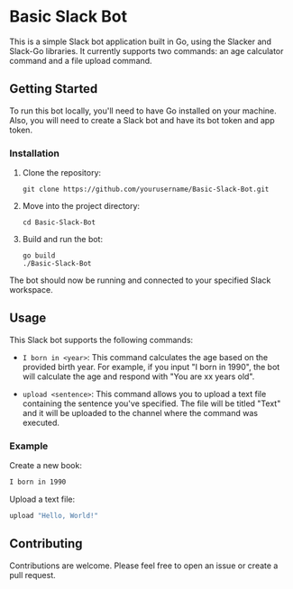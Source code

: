 # Basic Slack Bot

This is a simple Slack bot application built in Go, using the Slacker and Slack-Go libraries. It currently supports two commands: an age calculator command and a file upload command.

## Getting Started

To run this bot locally, you'll need to have Go installed on your machine. Also, you will need to create a Slack bot and have its bot token and app token.

### Installation

1. Clone the repository:
    ```
    git clone https://github.com/yourusername/Basic-Slack-Bot.git
    ```

2. Move into the project directory:
    ```
    cd Basic-Slack-Bot
    ```

3. Build and run the bot:
    ```
    go build
    ./Basic-Slack-Bot
    ```

The bot should now be running and connected to your specified Slack workspace.

## Usage

This Slack bot supports the following commands:

- `I born in <year>`: This command calculates the age based on the provided birth year. For example, if you input "I born in 1990", the bot will calculate the age and respond with "You are xx years old".

- `upload <sentence>`: This command allows you to upload a text file containing the sentence you've specified. The file will be titled "Text" and it will be uploaded to the channel where the command was executed.

### Example

Create a new book:

```bash
I born in 1990
```

Upload a text file:

```bash
upload "Hello, World!"
```

## Contributing

Contributions are welcome. Please feel free to open an issue or create a pull request.
